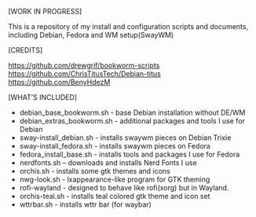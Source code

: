                            
[WORK IN PROGRESS]

This is a repository of my install and configuration scripts and documents, including Debian, Fedora and WM setup(SwayWM)

[CREDITS]

https://github.com/drewgrif/bookworm-scripts  
https://github.com/ChrisTitusTech/Debian-titus  
https://github.com/BenyHdezM

[WHAT’S INCLUDED]

* debian_base_bookworm.sh - base Debian installation without DE/WM
* debian_extras_bookworm.sh - additional packages and tools I use for Debian
* sway-install_debian.sh - installs swaywm pieces on Debian Trixie
* sway-install_fedora.sh - installs swaywm pieces on Fedora
* fedora_install_base.sh - installs tools and packages I use for Fedora
* nerdfonts.sh – downloads and installs Nerd Fonts I use
* orchis.sh - installs some gtk themes and icons
* nwg-look.sh - lxappearance-like program for GTK theming
* rofi-wayland - designed to behave like rofi(xorg) but in Wayland.
* orchis-teal.sh - installs teal colored gtk theme and icon set
* wttrbar.sh - installs wttr bar (for waybar)
